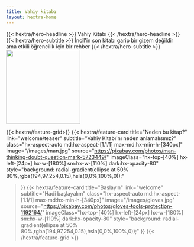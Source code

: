 ```yaml
---
title: Vahiy kitabı
layout: hextra-home
---
```



<div class="hx-mt-6 hx-mb-6">
{{< hextra/hero-headline >}}
    Vahiy Kitabı
{{< /hextra/hero-headline >}}
</div>

<div class="hx-mb-12">
{{< hextra/hero-subtitle >}}
  İncil'in son kitabı garip bir gizem değildir
  &nbsp;<br class="sm:hx-block hx-hidden" />
  ama etkili öğrencilik için bir rehber
{{< /hextra/hero-subtitle >}}
</div>

<img src="https://revelation-today.github.io/revelation-today/images/UnderConstruction.jpg" width="200">

<div class="hx-mt-6"></div>

{{< hextra/feature-grid>}}
  {{< hextra/feature-card
    title="Neden bu kitap?"
    link="welcome/teaser"
    subtitle="Vahiy Kitabı'nı neden anlamalısınız?"
    class="hx-aspect-auto md:hx-aspect-[1.1/1] max-md:hx-min-h-[340px]"
    image="/images/man.jpg"
    source="https://pixabay.com/photos/man-thinking-doubt-question-mark-5723449/"
    imageClass="hx-top-[40%] hx-left-[24px] hx-w-[180%] sm:hx-w-[110%] dark:hx-opacity-80"
    style="background: radial-gradient(ellipse at 50% 80%,rgba(194,97,254,0.15),hsla(0,0%,100%,0));"
  >}}
  {{< hextra/feature-card
    title="Başlayın"
    link="welcome"
    subtitle="Hadi başlayalım"
    class="hx-aspect-auto md:hx-aspect-[1.1/1] max-md:hx-min-h-[340px]"
    image="/images/gloves.jpg"
    source="https://pixabay.com/photos/gloves-tools-protection-1192164/"
    imageClass="hx-top-[40%] hx-left-[24px] hx-w-[180%] sm:hx-w-[110%] dark:hx-opacity-80"
    style="background: radial-gradient(ellipse at 50% 80%,rgba(194,97,254,0.15),hsla(0,0%,100%,0));"
  >}}
{{< /hextra/feature-grid >}}

